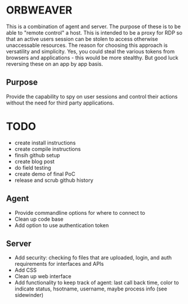 # ORBWEAVER
This is a combination of agent and server. The purpose of these is to be able to "remote control" a host. This is intended to be a proxy for RDP so that an active users session can be stolen to access otherwise unaccessable resources. The reason for choosing this approach is versatility and simplicity. Yes, you could steal the various tokens from browsers and applications - this would be more stealthy. But good luck reversing these on an app by app basis. 

## Purpose
Provide the capability to spy on user sessions and control their actions without the need for third party applications.

# TODO
- create install instructions
- create compile instructions
- finsih github setup
- create blog post
- do field testing
- create demo of final PoC
- release and scrub github history
## Agent
- Provide commandline options for where to connect to
- Clean up code base
- Add option to use authentication token

## Server
- Add security: checking fo files that are uploaded, login, and auth requirements for interfaces and APIs
- Add CSS
- Clean up web interface
- Add functionality to keep track of agent: last call back time, color to indicate status, hsotname, username, maybe process info (see sidewinder)


